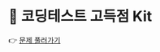 # 🤔 코딩테스트 고득점 Kit

👉 [문제 풀러가기](https://school.programmers.co.kr/learn/challenges?tab=algorithm\_practice\_kit)
